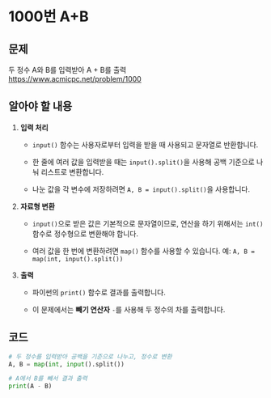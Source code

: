 # 1000번 A+B
## 문제
두 정수 A와 B를 입력받아 A + B를 출력  
https://www.acmicpc.net/problem/1000

## 알아야 할 내용
1. **입력 처리**
    - `input()` 함수는 사용자로부터 입력을 받을 때 사용되고 문자열로 반환합니다.
    
    - 한 줄에 여러 값을 입력받을 때는 `input().split()`을 사용해 공백 기준으로 나눠 리스트로 변환합니다.
    
    - 나눈 값을 각 변수에 저장하려면 `A, B = input().split()`을 사용합니다.

2. **자료형 변환**
    - `input()`으로 받은 값은 기본적으로 문자열이므로, 연산을 하기 위해서는 `int()` 함수로 정수형으로 변환해야 합니다.
    
    - 여러 값을 한 번에 변환하려면 `map()` 함수를 사용할 수 있습니다. 예: `A, B = map(int, input().split())`

3. **출력**
    - 파이썬의 `print()` 함수로 결과를 출력합니다.
    
    - 이 문제에서는 **빼기 연산자** `-`를 사용해 두 정수의 차를 출력합니다.

## 코드

```python
# 두 정수를 입력받아 공백을 기준으로 나누고, 정수로 변환
A, B = map(int, input().split())

# A에서 B를 빼서 결과 출력
print(A - B)
```



